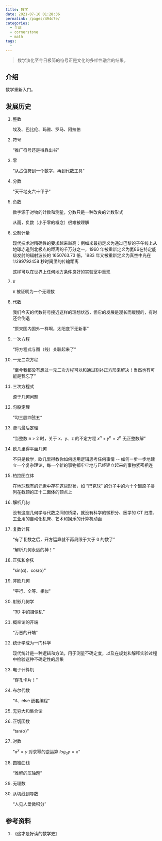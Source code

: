```yaml
---
title: 数学
date: 2021-07-16 01:28:36
permalink: /pages/494c7e/
categories: 
  - 全部
  - cornerstone
  - math
tags: 
  - 
---
```


>  数学演化至今日极简的符号正是文化的多样性融合的结果。



## 介绍

数学重新入门。



## 发展历史

1. 整数

   埃及、巴比伦、玛雅、罗马、阿拉伯

2. 符号

   “推广符号还是得靠出书”

3. 零

   “从占位符到一个数字，再到代数工具”

4. 分数

   "天干地支六十甲子"

5. 负数

   数字源于对物的计数和测量，分数只是一种改良的计数形式

   从而，负数（小于零的概念）很难被理解

6. 公制计量

   现代技术对精确性的要求越来越高：例如米最初定义为通过巴黎的子午线上从地球赤道到北极点的距离的千万分之一，1960 年被重新定义为氪86在特定能级发射的辐射波长的 1650763.73 倍，1983 年又被重新定义为真空中光在 1/299792458 秒时间里的传输距离

   这样可以在世界上任何地方条件良好的实验室中重现

7. π

   π 被证明为一个无理数

8. 代数

   我们今天的代数符号接近这样的理想状态，但它的发展是漫长而缓慢的，有时还会倒退

   “原来国内国外一样啊，太阳底下无新事”

9. 一次方程

   “将方程式与图（线）关联起来了”

10. 一元二次方程

    “至今我都没有想过一元二次方程可以和通过割补正方形来解决！当然也有可能是我忘了”
    
11. 三次方程式

    源于几何问题

12. 勾股定理

    ”勾三股四弦五“

13. 费马最后定理

    “当整数 n > 2 时，关于 x、y、z 的不定方程 $x^n + y^n = z^n$ 无正整数解”
    
14. 欧几里得平面几何

    不只是数学，欧几里得教你如何运用逻辑思考任何事情 -- 如何一步一步地建立一个复杂理论，每一个新的事物都牢牢地与已经建立起来的事物紧密相连

15. 柏拉图立体

    在地球现有的元素中存在这些形状，如 “巴克球” 的分子中的六十个碳原子排列在截顶的正十二面体的顶点上

16. 解析几何

    没有这座几何学与代数之间的桥梁，就没有科学的微积分、医学的 CT 扫描、工业用的自动化机床、艺术和娱乐的计算机动画

17. 复数计算

    “有了复数之后，开方运算就不再局限于大于 0 的数了”

    “解析几何永远的神！”

18. 正弦和余弦

    "sin(α)、cos(α)"

19. 非欧几何

    "平行、全等、相似"

20. 射影几何学

    “3D 中的摄像机”

21. 概率论的开端

    “万恶的开端”

22. 统计学成为一门科学

    现代统计是一种逻辑和方法，用于测量不确定度，以及在规划和解释实验过程中检验这种不确定性的后果

23. 电子计算机

    “穿孔卡片！”

24. 布尔代数

    “if、else 嵌套编程”

25. 无穷大和集合论

26. 正切函数

    “tan(α)”

27. 对数

    "$a^x = y$ 对求幂的逆运算 $log_ay = x$"

28. 圆锥曲线

    “难解的压轴题”

29. 无理数

30. 从切线到导数

    “人见人爱微积分”



## 参考资料

1. 《这才是好读的数学史》
